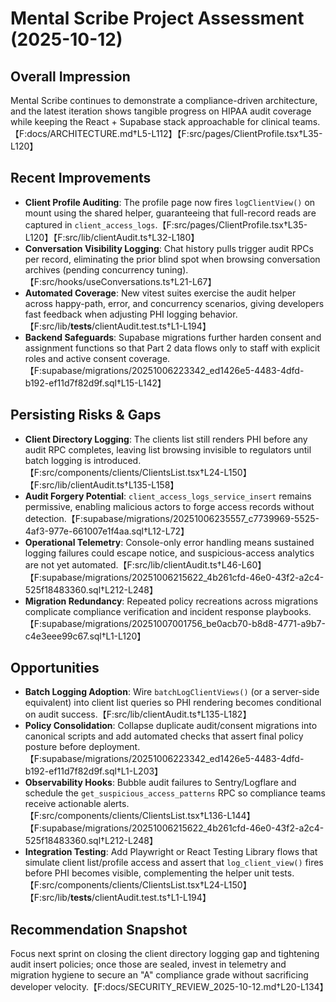 # Mental Scribe Project Assessment (2025-10-12)

## Overall Impression
Mental Scribe continues to demonstrate a compliance-driven architecture, and the latest iteration shows tangible progress on HIPAA audit coverage while keeping the React + Supabase stack approachable for clinical teams.【F:docs/ARCHITECTURE.md†L5-L112】【F:src/pages/ClientProfile.tsx†L35-L120】

## Recent Improvements
- **Client Profile Auditing**: The profile page now fires `logClientView()` on mount using the shared helper, guaranteeing that full-record reads are captured in `client_access_logs`.【F:src/pages/ClientProfile.tsx†L35-L120】【F:src/lib/clientAudit.ts†L32-L180】
- **Conversation Visibility Logging**: Chat history pulls trigger audit RPCs per record, eliminating the prior blind spot when browsing conversation archives (pending concurrency tuning).【F:src/hooks/useConversations.ts†L21-L67】
- **Automated Coverage**: New vitest suites exercise the audit helper across happy-path, error, and concurrency scenarios, giving developers fast feedback when adjusting PHI logging behavior.【F:src/lib/__tests__/clientAudit.test.ts†L1-L194】
- **Backend Safeguards**: Supabase migrations further harden consent and assignment functions so that Part 2 data flows only to staff with explicit roles and active consent coverage.【F:supabase/migrations/20251006223342_ed1426e5-4483-4dfd-b192-ef11d7f82d9f.sql†L15-L142】

## Persisting Risks & Gaps
- **Client Directory Logging**: The clients list still renders PHI before any audit RPC completes, leaving list browsing invisible to regulators until batch logging is introduced.【F:src/components/clients/ClientsList.tsx†L24-L150】【F:src/lib/clientAudit.ts†L135-L158】
- **Audit Forgery Potential**: `client_access_logs_service_insert` remains permissive, enabling malicious actors to forge access records without detection.【F:supabase/migrations/20251006235557_c7739969-5525-4af3-977e-661007e1f4aa.sql†L12-L72】
- **Operational Telemetry**: Console-only error handling means sustained logging failures could escape notice, and suspicious-access analytics are not yet automated.【F:src/lib/clientAudit.ts†L46-L60】【F:supabase/migrations/20251006215622_4b261cfd-46e0-43f2-a2c4-525f18483360.sql†L212-L248】
- **Migration Redundancy**: Repeated policy recreations across migrations complicate compliance verification and incident response playbooks.【F:supabase/migrations/20251007001756_be0acb70-b8d8-4771-a9b7-c4e3eee99c67.sql†L1-L120】

## Opportunities
- **Batch Logging Adoption**: Wire `batchLogClientViews()` (or a server-side equivalent) into client list queries so PHI rendering becomes conditional on audit success.【F:src/lib/clientAudit.ts†L135-L182】
- **Policy Consolidation**: Collapse duplicate audit/consent migrations into canonical scripts and add automated checks that assert final policy posture before deployment.【F:supabase/migrations/20251006223342_ed1426e5-4483-4dfd-b192-ef11d7f82d9f.sql†L1-L203】
- **Observability Hooks**: Bubble audit failures to Sentry/Logflare and schedule the `get_suspicious_access_patterns` RPC so compliance teams receive actionable alerts.【F:src/components/clients/ClientsList.tsx†L136-L144】【F:supabase/migrations/20251006215622_4b261cfd-46e0-43f2-a2c4-525f18483360.sql†L212-L248】
- **Integration Testing**: Add Playwright or React Testing Library flows that simulate client list/profile access and assert that `log_client_view()` fires before PHI becomes visible, complementing the helper unit tests.【F:src/components/clients/ClientsList.tsx†L24-L150】【F:src/lib/__tests__/clientAudit.test.ts†L1-L194】

## Recommendation Snapshot
Focus next sprint on closing the client directory logging gap and tightening audit insert policies; once those are sealed, invest in telemetry and migration hygiene to secure an "A" compliance grade without sacrificing developer velocity.【F:docs/SECURITY_REVIEW_2025-10-12.md†L20-L134】
